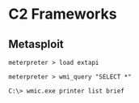 # C2 Frameworks

## Metasploit

```
meterpreter > load extapi

meterpreter > wmi_query "SELECT *"
```

```
C:\> wmic.exe printer list brief
```